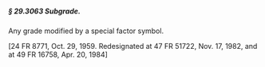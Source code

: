 ##### § 29.3063 Subgrade. #####

Any grade modified by a special factor symbol.

[24 FR 8771, Oct. 29, 1959. Redesignated at 47 FR 51722, Nov. 17, 1982, and at 49 FR 16758, Apr. 20, 1984]